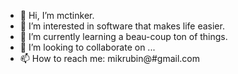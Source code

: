 - 👋 Hi, I’m mctinker.
- 👀 I’m interested in software that makes life easier.
- 🌱 I’m currently learning a beau-coup ton of things.
- 💞️ I’m looking to collaborate on ...
- 📫 How to reach me: mikrubin@#gmail.com

<!---
mctinker/mctinker is a ✨ special ✨ repository because its `README.md` (this file) appears on your GitHub profile.
You can click the Preview link to take a look at your changes.
--->
